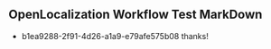 ## OpenLocalization Workflow Test MarkDown
* b1ea9288-2f91-4d26-a1a9-e79afe575b08 thanks!

<!--HONumber=Sep16_HO1-->


